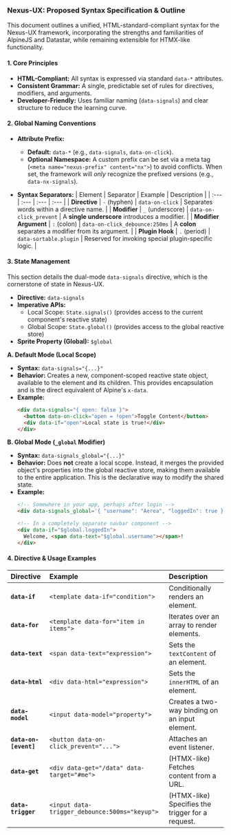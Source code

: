 ### **Nexus-UX: Proposed Syntax Specification & Outline**

This document outlines a unified, HTML-standard-compliant syntax for the Nexus-UX framework, incorporating the strengths and familiarities of AlpineJS and Datastar, while remaining extensible for HTMX-like functionality.

#### **1. Core Principles**

*   **HTML-Compliant:** All syntax is expressed via standard `data-*` attributes.
*   **Consistent Grammar:** A single, predictable set of rules for directives, modifiers, and arguments.
*   **Developer-Friendly:** Uses familiar naming (`data-signals`) and clear structure to reduce the learning curve.

#### **2. Global Naming Conventions**

*   **Attribute Prefix:**
    *   **Default:** `data-*` (e.g., `data-signals`, `data-on-click`).
    *   **Optional Namespace:** A custom prefix can be set via a meta tag (`<meta name="nexus-prefix" content="nx">`) to avoid conflicts. When set, the framework will *only* recognize the prefixed versions (e.g., `data-nx-signals`).

*   **Syntax Separators:**
| Element | Separator | Example | Description |
| :--- | :--- | :--- | :--- |
| **Directive** | `-` (hyphen) | `data-on-click` | Separates words within a directive name. |
| **Modifier** | `_` (underscore) | `data-on-click_prevent` | A **single underscore** introduces a modifier. |
| **Modifier Argument** | `:` (colon) | `data-on-click_debounce:250ms` | A **colon** separates a modifier from its argument. |
| **Plugin Hook** | `.` (period) | `data-sortable.plugin` | Reserved for invoking special plugin-specific logic. |

#### **3. State Management**

This section details the dual-mode `data-signals` directive, which is the cornerstone of state in Nexus-UX.

*   **Directive:** `data-signals`
*   **Imperative APIs:**
    *   Local Scope: `State.signals()` (provides access to the current component's reactive state)
    *   Global Scope: `State.global()` (provides access to the global reactive store)
*   **Sprite Property (Global):** `$global`

**A. Default Mode (Local Scope)**

*   **Syntax:** `data-signals="{...}"`
*   **Behavior:** Creates a new, component-scoped reactive state object, available to the element and its children. This provides encapsulation and is the direct equivalent of Alpine's `x-data`.
*   **Example:**
    ```html
    <div data-signals="{ open: false }">
      <button data-on-click="open = !open">Toggle Content</button>
      <div data-if="open">Local state is true!</div>
    </div>
    ```

**B. Global Mode (`_global` Modifier)**

*   **Syntax:** `data-signals_global="{...}"`
*   **Behavior:** Does **not** create a local scope. Instead, it merges the provided object's properties into the global reactive store, making them available to the entire application. This is the declarative way to modify the shared state.
*   **Example:**
    ```html
    <!-- Somewhere in your app, perhaps after login -->
    <div data-signals_global='{ "username": "Aerea", "loggedIn": true }'></div>

    <!-- In a completely separate navbar component -->
    <div data-if="$global.loggedIn">
      Welcome, <span data-text="$global.username"></span>!
    </div>
    ```

#### **4. Directive & Usage Examples**

| Directive | Example | Description |
| :--- | :--- | :--- |
| **`data-if`** | `<template data-if="condition">` | Conditionally renders an element. |
| **`data-for`** | `<template data-for="item in items">` | Iterates over an array to render elements. |
| **`data-text`** | `<span data-text="expression">` | Sets the `textContent` of an element. |
| **`data-html`** | `<div data-html="expression">` | Sets the `innerHTML` of an element. |
| **`data-model`** | `<input data-model="property">` | Creates a two-way binding on an input element. |
| **`data-on-[event]`** | `<button data-on-click_prevent="...">` | Attaches an event listener. |
| **`data-get`** | `<div data-get="/data" data-target="#me">` | (HTMX-like) Fetches content from a URL. |
| **`data-trigger`** | `<input data-trigger_debounce:500ms="keyup">`| (HTMX-like) Specifies the trigger for a request. |